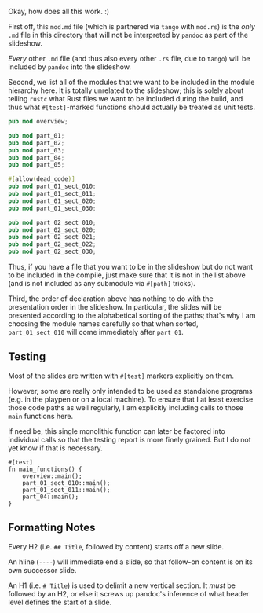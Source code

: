 Okay, how does all this work.  :)

First off, this `mod.md` file (which is partnered via `tango` with
`mod.rs`) is the *only* `.md` file in this directory that will not be
interpreted by `pandoc` as part of the slideshow.

*Every* other `.md` file (and thus also every other `.rs` file, due to
`tango`) will be included by `pandoc` into the slideshow.

Second, we list all of the modules that we want to be included in the
module hierarchy here. It is totally unrelated to the slideshow; this
is solely about telling `rustc` what Rust files we want to be included
during the build, and thus what `#[test]`-marked functions should
actually be treated as unit tests.

```rust
pub mod overview;

pub mod part_01;
pub mod part_02;
pub mod part_03;
pub mod part_04;
pub mod part_05;

#[allow(dead_code)]
pub mod part_01_sect_010;
pub mod part_01_sect_011;
pub mod part_01_sect_020;
pub mod part_01_sect_030;

pub mod part_02_sect_010;
pub mod part_02_sect_020;
pub mod part_02_sect_021;
pub mod part_02_sect_022;
pub mod part_02_sect_030;
```

Thus, if you have a file that you want to be in the slideshow but do
not want to be included in the compile, just make sure that it is not
in the list above (and is not included as any submodule via `#[path]`
tricks).

Third, the order of declaration above has nothing to do with the
presentation order in the slideshow. In particular, the slides will be
presented according to the alphabetical sorting of the paths; that's
why I am choosing the module names carefully so that when sorted,
`part_01_sect_010` will come immediately after `part_01`.

## Testing

Most of the slides are written with `#[test]` markers explicitly
on them.

However, some are really only intended to be used as standalone
programs (e.g. in the playpen or on a local machine). To ensure
that I at least exercise those code paths as well regularly,
I am explicitly including calls to those `main` functions here.

If need be, this single monolithic function can later be factored into
individual calls so that the testing report is more finely
grained. But I do not yet know if that is necessary.

```
#[test]
fn main_functions() {
    overview::main();
    part_01_sect_010::main();
    part_01_sect_011::main();
    part_04::main();
}
```

## Formatting Notes

Every H2 (i.e. `## Title`, followed by content) starts off a new
slide.

An hline (`----`) will immediate end a slide, so that follow-on
content is on its own successor slide.

An H1 (i.e. `# Title`) is used to delimit a new vertical section.  It
*must* be followed by an H2, or else it screws up pandoc's inference
of what header level defines the start of a slide.
